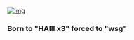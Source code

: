[![img](https://www.codewars.com/users/Readf0x/badges/micro)](https://www.codewars.com/users/Readf0x)

### Born to "HAIII x3" forced to "wsg"
